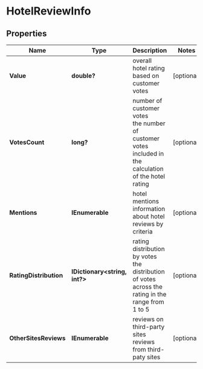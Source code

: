 # HotelReviewInfo


## Properties

| Name | Type | Description | Notes |
|------------ | ------------- | ------------- | -------------|
**Value** | **double?** | overall hotel rating based on customer votes |[optional]|
**VotesCount** | **long?** | number of customer votes<br>the number of customer votes included in the calculation of the hotel rating |[optional]|
**Mentions** | **IEnumerable<ReviewMentionInfo>** | hotel mentions<br>information about hotel reviews by criteria |[optional]|
**RatingDistribution** | **IDictionary<string, int?>** | rating distribution by votes<br>the distribution of votes across the rating in the range from 1 to 5 |[optional]|
**OtherSitesReviews** | **IEnumerable<OtherSitesReviewsInfo>** | reviews on third-party sites<br>reviews from third-paty sites |[optional]|